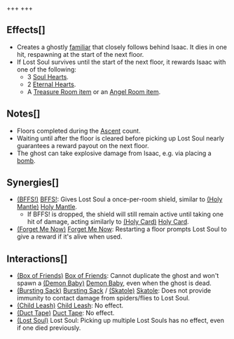+++
+++

Effects[]
---------


* Creates a ghostly [familiar](/wiki/Familiar "Familiar") that closely follows behind Isaac. It dies in one hit, respawning at the start of the next floor.
* If Lost Soul survives until the start of the next floor, it rewards Isaac with one of the following:
	+ 3 [Soul Hearts](/wiki/Soul_Heart "Soul Heart").
	+ 2 [Eternal Hearts](/wiki/Eternal_Heart "Eternal Heart").
	+ A [Treasure Room item](/wiki/Treasure_Room_(Item_Pool) "Treasure Room (Item Pool)") or an [Angel Room item](/wiki/Angel_Room_(Item_Pool) "Angel Room (Item Pool)").


Notes[]
-------


* Floors completed during the [Ascent](/wiki/Ascent "Ascent") count.
* Waiting until after the floor is cleared before picking up Lost Soul nearly guarantees a reward payout on the next floor.
* The ghost can take explosive damage from Isaac, e.g. via placing a [bomb](/wiki/Bomb "Bomb").


Synergies[]
-----------


* [(BFFS!)](/wiki/BFFS! "BFFS!") [BFFS!](/wiki/BFFS! "BFFS!"): Gives Lost Soul a once-per-room shield, similar to [(Holy Mantle)](/wiki/Holy_Mantle "Holy Mantle") [Holy Mantle](/wiki/Holy_Mantle "Holy Mantle").
	+ If BFFS! is dropped, the shield will still remain active until taking one hit of damage, acting similarly to [(Holy Card)](/wiki/Holy_Card "Holy Card") [Holy Card](/wiki/Holy_Card "Holy Card").
* [(Forget Me Now)](/wiki/Forget_Me_Now "Forget Me Now") [Forget Me Now](/wiki/Forget_Me_Now "Forget Me Now"): Restarting a floor prompts Lost Soul to give a reward if it's alive when used.


Interactions[]
--------------


* [(Box of Friends)](/wiki/Box_of_Friends "Box of Friends") [Box of Friends](/wiki/Box_of_Friends "Box of Friends"): Cannot duplicate the ghost and won't spawn a [(Demon Baby)](/wiki/Demon_Baby "Demon Baby") [Demon Baby](/wiki/Demon_Baby "Demon Baby"), even when the ghost is dead.
* [(Bursting Sack)](/wiki/Bursting_Sack "Bursting Sack") [Bursting Sack](/wiki/Bursting_Sack "Bursting Sack") / [(Skatole)](/wiki/Skatole "Skatole") [Skatole](/wiki/Skatole "Skatole"): Does not provide immunity to contact damage from spiders/flies to Lost Soul.
* [(Child Leash)](/wiki/Child_Leash "Child Leash") [Child Leash](/wiki/Child_Leash "Child Leash"): No effect.
* [(Duct Tape)](/wiki/Duct_Tape "Duct Tape") [Duct Tape](/wiki/Duct_Tape "Duct Tape"): No effect.
* [(Lost Soul)](/wiki/Lost_Soul "Lost Soul") Lost Soul: Picking up multiple Lost Souls has no effect, even if one died previously.


